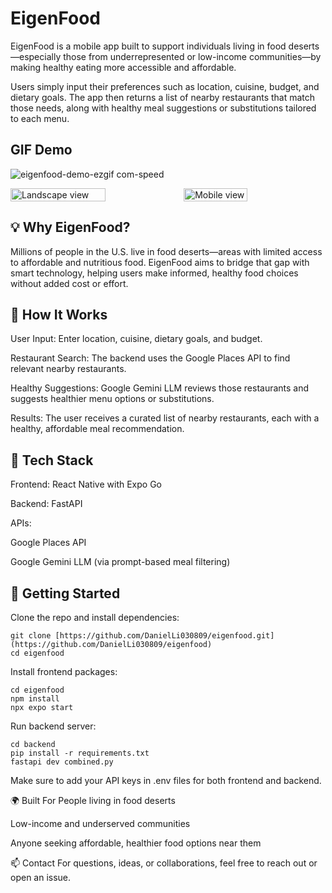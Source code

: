 # EigenFood
EigenFood is a mobile app built to support individuals living in food deserts—especially those from underrepresented or low-income communities—by making healthy eating more accessible and affordable.

Users simply input their preferences such as location, cuisine, budget, and dietary goals. The app then returns a list of nearby restaurants that match those needs, along with healthy meal suggestions or substitutions tailored to each menu.

## GIF Demo

![eigenfood-demo-ezgif com-speed](https://github.com/user-attachments/assets/df597f76-2381-4eb8-a17b-8e9ab80a9a57)
<p style="display: flex; align-items: center; justify-content: space-between;">
  <img src="(https://github.com/user-attachments/assets/df597f76-2381-4eb8-a17b-8e9ab80a9a57)" alt="Landscape view" width="55%" />
  <img src="/eigenfood-demo.gif"    alt="Mobile view"    width="45%" />
</p>

## 💡 Why EigenFood?
Millions of people in the U.S. live in food deserts—areas with limited access to affordable and nutritious food. EigenFood aims to bridge that gap with smart technology, helping users make informed, healthy food choices without added cost or effort.

## 🔧 How It Works
User Input: Enter location, cuisine, dietary goals, and budget.

Restaurant Search: The backend uses the Google Places API to find relevant nearby restaurants.

Healthy Suggestions: Google Gemini LLM reviews those restaurants and suggests healthier menu options or substitutions.

Results: The user receives a curated list of nearby restaurants, each with a healthy, affordable meal recommendation.

## 🧰 Tech Stack
Frontend: React Native with Expo Go

Backend: FastAPI

APIs:

Google Places API

Google Gemini LLM (via prompt-based meal filtering)

## 🚀 Getting Started
Clone the repo and install dependencies:

```
git clone [https://github.com/DanielLi030809/eigenfood.git](https://github.com/DanielLi030809/eigenfood)
cd eigenfood
```

Install frontend packages:

```
cd eigenfood
npm install
npx expo start
```

Run backend server:

```
cd backend
pip install -r requirements.txt
fastapi dev combined.py
```
Make sure to add your API keys in .env files for both frontend and backend.

🌍 Built For
People living in food deserts

Low-income and underserved communities

Anyone seeking affordable, healthier food options near them

📫 Contact
For questions, ideas, or collaborations, feel free to reach out or open an issue.
